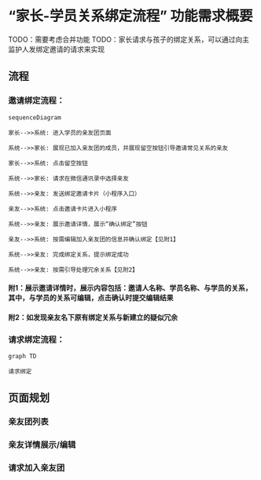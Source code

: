 # “家长-学员关系绑定流程” 功能需求概要

TODO：需要考虑合并功能
TODO：家长请求与孩子的绑定关系，可以通过向主监护人发绑定邀请的请求来实现

## 流程

### 邀请绑定流程：

```mermaid
sequenceDiagram

家长-->>系统: 进入学员的亲友团页面

系统-->>家长: 展现已加入亲友团的成员，并展现留空按钮引导邀请常见关系的亲友

家长-->>系统: 点击留空按钮

系统-->>家长: 请求在微信通讯录中选择亲友

系统-->>亲友: 发送绑定邀请卡片（小程序入口）

亲友-->>系统: 点击邀请卡片进入小程序

系统-->>亲友: 展示邀请详情，展示“确认绑定”按钮

亲友-->>系统: 按需编辑加入亲友团的信息并确认绑定【见附1】

系统-->>亲友: 完成绑定关系，提示绑定成功

系统-->>亲友: 按需引导处理冗余关系【见附2】

```

#### 附1：展示邀请详情时，展示内容包括：邀请人名称、学员名称、与学员的关系，其中，与学员的关系可编辑，点击确认时提交编辑结果

#### 附2：如发现亲友名下原有绑定关系与新建立的疑似冗余

### 请求绑定流程：

```mermaid
graph TD

请求绑定

```

## 页面规划

### 亲友团列表

### 亲友详情展示/编辑

### 请求加入亲友团
<!--stackedit_data:
eyJoaXN0b3J5IjpbMTMxNDc1ODI5LDE4NTg5ODMyODEsLTE5MT
Y4MDQ0NTMsMTc1NzcxODc5NywxMTAwNzYwNzY1LC0yMDIxNzY5
ODQwLDEwODc1ODQwNzQsNzI0MzIyNyw1MzgwMjM4OTIsLTk2Nz
A3NzM3MiwxMzg1MTc0MDYzLC0xMDc0OTk0Mzg5LDEzODUxNzQw
NjNdfQ==
-->